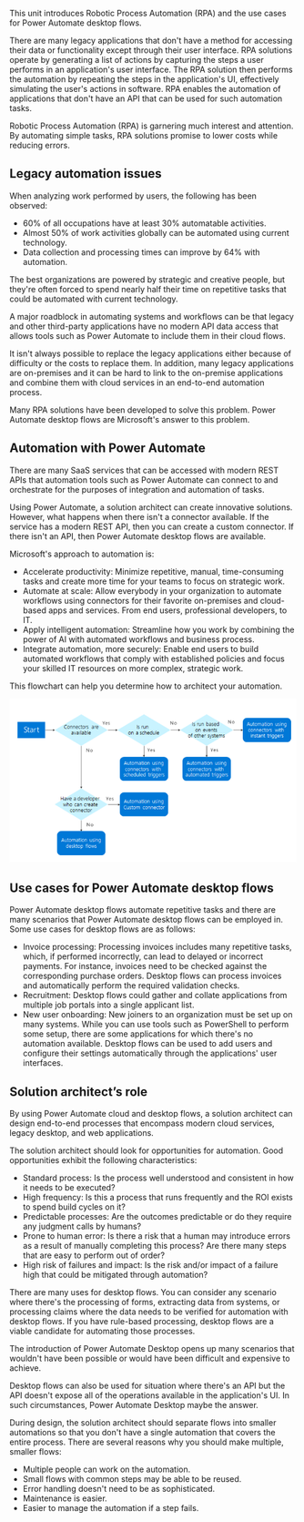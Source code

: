 This unit introduces Robotic Process Automation (RPA) and the use cases for Power Automate desktop flows.

There are many legacy applications that don't have a method for accessing their data or functionality except through their user interface. RPA solutions operate by generating a list of actions by capturing the steps a user performs in an application's user interface. The RPA solution then performs the automation by repeating the steps in the application's UI, effectively simulating the user's actions in software. RPA enables the automation of applications that don't have an API that can be used for such automation tasks.

Robotic Process Automation (RPA) is garnering much interest and attention. By automating simple tasks, RPA solutions promise to lower costs while reducing errors.

## Legacy automation issues

When analyzing work performed by users, the following has been observed:

- 60% of all occupations have at least 30% automatable activities.
- Almost 50% of work activities globally can be automated using current technology.
- Data collection and processing times can improve by 64% with automation.

The best organizations are powered by strategic and creative people, but they're often forced to spend nearly half their time on repetitive tasks that could be automated with current technology.

A major roadblock in automating systems and workflows can be that legacy and other third-party applications have no modern API data access that allows tools such as Power Automate to include them in their cloud flows.

It isn't always possible to replace the legacy applications either because of difficulty or the costs to replace them. In addition, many legacy applications are on-premises and it can be hard to link to the on-premise applications and combine them with cloud services in an end-to-end automation process.

Many RPA solutions have been developed to solve this problem. Power Automate desktop flows are Microsoft's answer to this problem.

## Automation with Power Automate

There are many SaaS services that can be accessed with modern REST APIs that automation tools such as Power Automate can connect to and orchestrate for the purposes of integration and automation of tasks.

Using Power Automate, a solution architect can create innovative solutions. However, what happens when there isn't a connector available. If the service has a modern REST API, then you can create a custom connector. If there isn't an API, then Power Automate desktop flows are available.

Microsoft's approach to automation is:

- Accelerate productivity: Minimize repetitive, manual, time-consuming tasks and create more time for your teams to focus on strategic work.
- Automate at scale: Allow everybody in your organization to automate workflows using connectors for their favorite on-premises and cloud-based apps and services. From end users, professional developers, to IT.
- Apply intelligent automation: Streamline how you work by combining the power of AI with automated workflows and business process.
- Integrate automation, more securely: Enable end users to build automated workflows that comply with established policies and focus your skilled IT resources on more complex, strategic work.

This flowchart can help you determine how to architect your automation.

![Flowchart that shows decision-making for your design.](../media/1-decision-making-flow.png)

## Use cases for Power Automate desktop flows

Power Automate desktop flows automate repetitive tasks and there are many scenarios that Power Automate desktop flows can be employed in. Some use cases for desktop flows are as follows:

- Invoice processing: Processing invoices includes many repetitive tasks, which, if performed incorrectly, can lead to delayed or incorrect payments. For instance, invoices need to be checked against the corresponding purchase orders. Desktop flows can process invoices and automatically perform the required validation checks.
- Recruitment: Desktop flows could gather and collate applications from multiple job portals into a single applicant list.
- New user onboarding: New joiners to an organization must be set up on many systems. While you can use tools such as PowerShell to perform some setup, there are some applications for which there's no automation available. Desktop flows can be used to add users and configure their settings automatically through the applications' user interfaces.

## Solution architect’s role

By using Power Automate cloud and desktop flows, a solution architect can design end-to-end processes that encompass modern cloud services, legacy desktop, and web applications.

The solution architect should look for opportunities for automation. Good opportunities exhibit the following characteristics:

- Standard process: Is the process well understood and consistent in how it needs to be executed?
- High frequency: Is this a process that runs frequently and the ROI exists to spend build cycles on it?
- Predictable processes: Are the outcomes predictable or do they require any judgment calls by humans?
- Prone to human error: Is there a risk that a human may introduce errors as a result of manually completing this process? Are there many steps that are easy to perform out of order?
- High risk of failures and impact: Is the risk and/or impact of a failure high that could be mitigated through automation?

There are many uses for desktop flows. You can consider any scenario where there's the processing of forms, extracting data from systems, or processing claims where the data needs to be verified for automation with desktop flows. If you have rule-based processing, desktop flows are a viable candidate for automating those processes.

The introduction of Power Automate Desktop opens up many scenarios that wouldn't have been possible or would have been difficult and expensive to achieve.

Desktop flows can also be used for situation where there's an API but the API doesn't expose all of the operations available in the application's UI. In such circumstances, Power Automate Desktop maybe the answer.

During design, the solution architect should separate flows into smaller automations so that you don't have a single automation that covers the entire process. There are several reasons why you should make multiple, smaller flows:

- Multiple people can work on the automation.
- Small flows with common steps may be able to be reused.
- Error handling doesn't need to be as sophisticated.
- Maintenance is easier.
- Easier to manage the automation if a step fails.
